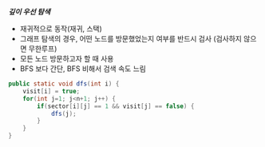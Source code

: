 ***깊이 우선 탐색***

* 재귀적으로 동작(재귀, 스택)
* 그래프 탐색의 경우, 어떤 노드를 방문했었는지 여부를 반드시 검사
  (검사하지 않으면 무한루프)
* 모든 노드 방문하고자 할 때 사용
* BFS 보다 간단, BFS 비해서 검색 속도 느림

```java
public static void dfs(int i) {
	visit[i] = true;
	for(int j=1; j<n+1; j++) {
		if(sector[i][j] == 1 && visit[j] == false) {
			dfs(j);
		}
	}
}
```